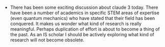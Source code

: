 - There has been some exciting discussion about claude 3 today. There have been a number of academics in specific STEM areas of expertise (even quantum mechanics) who have stated that their field has been conquered. It makes us wonder what kind of research is really meaningful. Perhaps duplication of effort is about to become a thing of the past. As an IS scholar I should be actively exploring what kind of research will not become obsolete.